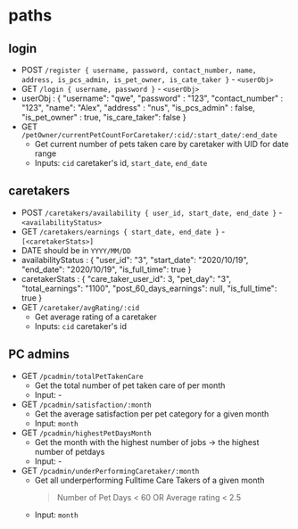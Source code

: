 # paths
## login
- POST `/register { username, password, contact_number, name, address, is_pcs_admin, is_pet_owner, is_cate_taker }` - `<userObj>`
- GET `/login { username, password }` - `<userObj>`
- userObj : { "username": "qwe", 
    "password" : "123", 
    "contact_number" : "123", 
    "name": "Alex", 
    "address" : "nus", 
    "is_pcs_admin" : false, 
    "is_pet_owner" : true,
    "is_care_taker": false 
}
- GET `/petOwner/currentPetCountForCaretaker/:cid/:start_date/:end_date`
    - Get current number of pets taken care by caretaker with UID for date range
    - Inputs: `cid` caretaker's id, `start_date`, `end_date`

## caretakers
- POST `/caretakers/availability { user_id, start_date, end_date }` - `<availabilityStatus>`
- GET `/caretakers/earnings { start_date, end_date }` - `[<caretakerStats>]`
- DATE should be in `YYYY/MM/DD`
- availabilityStatus : {
    "user_id": "3",
    "start_date": "2020/10/19",
    "end_date": "2020/10/19",
    "is_full_time": true
}
- caretakerStats : {
    "care_taker_user_id": 3,
    "pet_day": "3",
    "total_earnings": "1100",
    "post_60_days_earnings": null,
    "is_full_time": true
}
- GET `/caretaker/avgRating/:cid`
    - Get average rating of a caretaker
    - Inputs: `cid` caretaker's id

## PC admins
- GET `/pcadmin/totalPetTakenCare`
    - Get the total number of pet taken care of per month
    - Input: -
- GET `/pcadmin/satisfaction/:month`
    - Get the average satisfaction per pet category for a given month
    - Input: `month`
- GET `/pcadmin/highestPetDaysMonth`
    - Get the month with the highest number of jobs -> the highest number of petdays
    - Input: -
- GET `/pcadmin/underPerformingCaretaker/:month`
    - Get all underperforming Fulltime Care Takers of a given month
        > Number of Pet Days < 60 OR Average rating < 2.5
    - Input: `month`

